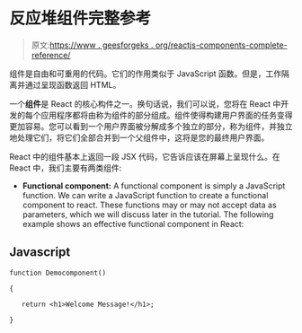 # 反应堆组件完整参考

> 原文:[https://www . geesforgeks . org/reactjs-components-complete-reference/](https://www.geeksforgeeks.org/reactjs-components-complete-reference/)

组件是自由和可重用的代码。它们的作用类似于 JavaScript 函数。但是，工作隔离并通过呈现函数返回 HTML。

一个**组件**是 React 的核心构件之一。换句话说，我们可以说，您将在 React 中开发的每个应用程序都将由称为组件的部分组成。组件使得构建用户界面的任务变得更加容易。您可以看到一个用户界面被分解成多个独立的部分，称为组件，并独立地处理它们，将它们全部合并到一个父组件中，这将是您的最终用户界面。

React 中的组件基本上返回一段 JSX 代码，它告诉应该在屏幕上呈现什么。在 React 中，我们主要有两类组件:

*   **Functional component:** A functional component is simply a JavaScript function. We can write a JavaScript function to create a functional component to react. These functions may or may not accept data as parameters, which we will discuss later in the tutorial. The following example shows an effective functional component in React:

## Javascript

```
function Democomponent()

{

   return <h1>Welcome Message!</h1>;

}
```